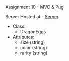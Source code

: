 Assignment 10 - MVC & Pug

Server Hosted at - [Server](https://s24wb74pamulapati.onrender.com/)

* Class: 
   * DragonEggs
* Attributes:
   * size (string)
   * color (string)
   * rarity (string)